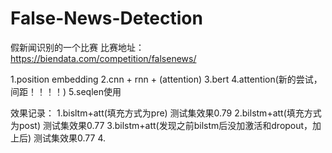 # False-News-Detection
假新闻识别的一个比赛
比赛地址：
https://biendata.com/competition/falsenews/


1.position embedding
2.cnn + rnn + (attention)
3.bert
4.attention(新的尝试，间距！！！！)
5.seqlen使用


效果记录：
1.bisltm+att(填充方式为pre) 测试集效果0.79
2.bilstm+att(填充方式为post) 测试集效果0.77
3.bilstm+att(发现之前bilstm后没加激活和dropout，加上后) 测试集效果0.77
4.
